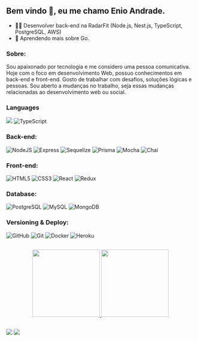 <h2> Bem vindo 👋, eu me chamo Enio Andrade. </h2>

- :technologist: Desenvolver back-end na RadarFit (Node.js, Nest.js, TypeScript, PostgreSQL, AWS)
- 🌱 Aprendendo mais sobre Go.


<div>
   <h3 dir="auto">Sobre:</h3>
   <p>
      Sou apaixonado por tecnologia e me considero uma pessoa comunicativa.
      Hoje com o foco em desenvolvimento Web, possuo conhecimentos em back-end e front-end.
      Gosto de trabalhar com desafios, soluções lógicas e pessoas.
      Sou aberto a mudanças no trabalho, seja essas mudanças relacionadas ao desenvolvimento web ou social.
   </p>
</div>

<div>
   <h3 dir="auto">Languages</h3>
   <img src="https://res.cloudinary.com/practicaldev/image/fetch/s--yXd1I4K0--/c_limit%2Cf_auto%2Cfl_progressive%2Cq_auto%2Cw_880/https://img.shields.io/badge/Javascript-323330%3Fstyle%3Dfor-the-badge%26logo%3Djavascript%26logoColor%3DF7DF1E";logo=javascript" style="max-width: 100%;">
  <img src="https://res.cloudinary.com/practicaldev/image/fetch/s--ZLN5gijI--/c_limit%2Cf_auto%2Cfl_progressive%2Cq_auto%2Cw_880/https://img.shields.io/badge/TypeScript-007ACC%3Fstyle%3Dfor-the-badge%26logo%3Dtypescript%26logoColor%3Dwhite" alt="TypeScript";logo=typescript" style="max-width: 100%;">
</div>

<div>
  <h3 dir="auto">Back-end:</h3>
  <img src="https://camo.githubusercontent.com/3fbf3ff3985bb15685928d64cb9ac6b11fd664495502834195389fcae7a93a49/68747470733a2f2f696d672e736869656c64732e696f2f62616467652f2d4e6f64654a532d3333333333333f7374796c653d666f722d7468652d6261646765266c6f676f3d6e6f64652e6a73" alt="NodeJS" data-canonical-src="https://img.shields.io/badge/-NodeJS-333333?style=for-the-badge&amp;logo=node.js" style="max-width: 100%;">
  <img src="https://camo.githubusercontent.com/deaa730d8cd71be034da6fa248f15ec351d98440dd9d1ffced7bfa6c814425e8/68747470733a2f2f696d672e736869656c64732e696f2f62616467652f2d457870726573732d3333333333333f7374796c653d666f722d7468652d6261646765266c6f676f3d65787072657373" alt="Express" data-canonical-src="https://img.shields.io/badge/-Express-333333?style=for-the-badge&amp;logo=express" style="max-width: 100%;">
  <img src="https://camo.githubusercontent.com/85d75ade2ebdf5674469e8984472ddaffc9ea7426844ae5f4b08a808ea6314a6/68747470733a2f2f696d672e736869656c64732e696f2f62616467652f2d53657175656c697a652d3333333333333f7374796c653d666f722d7468652d6261646765266c6f676f3d73657175656c697a65" alt="Sequelize" data-canonical-src="https://img.shields.io/badge/-Sequelize-333333?style=for-the-badge&amp;logo=sequelize" style="max-width: 100%;">
  <img src="https://camo.githubusercontent.com/8d2dde4444772e9fdfc490eb24af1d9612c0afa899efd10d591a4467b42fd207/68747470733a2f2f696d672e736869656c64732e696f2f62616467652f2d507269736d612d3333333333333f7374796c653d666f722d7468652d6261646765266c6f676f3d707269736d61" alt="Prisma" data-canonical-src="https://img.shields.io/badge/-Prisma-333333?style=for-the-badge&amp;logo=prisma" style="max-width: 100%;">
  <img src="https://camo.githubusercontent.com/d65e560a6c3d86308ea5a019868885c0b08294defd20d2998fcacbd443ab94cc/68747470733a2f2f696d672e736869656c64732e696f2f62616467652f2d4d6f6368612d3333333333333f7374796c653d666f722d7468652d6261646765266c6f676f3d6d6f636861" alt="Mocha" data-canonical-src="https://img.shields.io/badge/-Mocha-333333?style=for-the-badge&amp;logo=mocha" style="max-width: 100%;">
  <img src="https://camo.githubusercontent.com/ef90a37fa429644f07a34edc04d7509a78fc16f9cc3deff15585d4f435ed5c4d/68747470733a2f2f696d672e736869656c64732e696f2f62616467652f2d436861692d3333333333333f7374796c653d666f722d7468652d6261646765266c6f676f3d63686169" alt="Chai" data-canonical-src="https://img.shields.io/badge/-Chai-333333?style=for-the-badge&amp;logo=chai" style="max-width: 100%;">
</div>

<div>
  <h3 dir="auto">Front-end:</h3>
  <img src="https://camo.githubusercontent.com/e9829fca409a6a4e7a65883a56c5f3e745a3ad04b476f4355d710057520b0fdc/68747470733a2f2f696d672e736869656c64732e696f2f62616467652f2d48544d4c352d3333333333333f7374796c653d666f722d7468652d6261646765266c6f676f3d48544d4c35" alt="HTML5" data-canonical-src="https://img.shields.io/badge/-HTML5-333333?style=for-the-badge&amp;logo=HTML5" style="max-width: 100%;">
  <img src="https://camo.githubusercontent.com/33fb3be01e99307f4372f4312810f82bcb7ca8bd76ef811e6caa890925387bf8/68747470733a2f2f696d672e736869656c64732e696f2f62616467652f2d435353332d3333333333333f7374796c653d666f722d7468652d6261646765266c6f676f3d43535333266c6f676f436f6c6f723d313537324236" alt="CSS3" data-canonical-src="https://img.shields.io/badge/-CSS3-333333?style=for-the-badge&amp;logo=CSS3&amp;logoColor=1572B6" style="max-width: 100%;">
  <img src="https://camo.githubusercontent.com/6f8f943f110cea5807b7d3fecfd61dd495059bcf0208a7d45e1f8cdbc445cfbc/68747470733a2f2f696d672e736869656c64732e696f2f62616467652f2d52656163742d3333333333333f7374796c653d666f722d7468652d6261646765266c6f676f3d7265616374" alt="React" data-canonical-src="https://img.shields.io/badge/-React-333333?style=for-the-badge&amp;logo=react" style="max-width: 100%;">
  <img src="https://camo.githubusercontent.com/6fb1f35c0be37051fbcdbe8b4e1348cb8ae5ec7648ecabcc0c7b4d587d67fe0b/68747470733a2f2f696d672e736869656c64732e696f2f62616467652f2d52656475782d3333333333333f7374796c653d666f722d7468652d6261646765266c6f676f3d7265647578" alt="Redux" data-canonical-src="https://img.shields.io/badge/-Redux-333333?style=for-the-badge&amp;logo=redux" style="max-width: 100%;">
</div>

<div>
  <h3 dir="auto">Database:</h3>
  <img src="https://img.shields.io/badge/PostgreSQL-316192?style=for-the-badge&logo=postgresql&logoColor=white" alt="PostgreSQL" style="max-width: 100%;">
  <img src="https://img.shields.io/badge/MySQL-005C84?style=for-the-badge&logo=mysql&logoColor=white "alt="MySQL" style="max-width: 100%;">
  <img src="https://img.shields.io/badge/MongoDB-4EA94B?style=for-the-badge&logo=mongodb&logoColor=white" alt="MongoDB" style="max-width: 100%;">
</div>

<div>
  <h3 dir="auto">Versioning & Deploy:</h3>
  <img src="https://camo.githubusercontent.com/8f292a95ef8475193538f2216e8f7801cb7c422bf970b97320c267e574d203f4/68747470733a2f2f696d672e736869656c64732e696f2f62616467652f2d4769744875622d3333333333333f7374796c653d666f722d7468652d6261646765266c6f676f3d676974687562" alt="GitHub" data-canonical-src="https://img.shields.io/badge/-GitHub-333333?style=for-the-badge&amp;logo=github" style="max-width: 100%;">
  <img src="https://camo.githubusercontent.com/a5b6789bfcdb68967e1d943c136bb7445ee6a4567f9e5511af7124f68847b471/68747470733a2f2f696d672e736869656c64732e696f2f62616467652f2d4769742d3333333333333f7374796c653d666f722d7468652d6261646765266c6f676f3d676974" alt="Git" data-canonical-src="https://img.shields.io/badge/-Git-333333?style=for-the-badge&amp;logo=git" style="max-width: 100%;">
  <img src="https://camo.githubusercontent.com/526e502d4d2d65315f15cc8908b648530a67243fe95ec6bad48442fac7c1a3d6/68747470733a2f2f696d672e736869656c64732e696f2f62616467652f2d446f636b65722d3333333333333f7374796c653d666f722d7468652d6261646765266c6f676f3d646f636b6572" alt="Docker" data-canonical-src="https://img.shields.io/badge/-Docker-333333?style=for-the-badge&amp;logo=docker" style="max-width: 100%;">
  <img src="https://camo.githubusercontent.com/02811c2d2d78aad1c0f3b96f8053c955666f504f0214c2ea42fe92c5b42dc8bd/68747470733a2f2f696d672e736869656c64732e696f2f62616467652f2d4865726f6b752d3333333333333f7374796c653d666f722d7468652d6261646765266c6f676f3d6865726f6b75" alt="Heroku" data-canonical-src="https://img.shields.io/badge/-Heroku-333333?style=for-the-badge&amp;logo=heroku" style="max-width: 100%;">
</div>

##

<div align="center">
  <a href="https://github.com/enioandrade92">
  <img height="180em" src="https://github-readme-stats.vercel.app/api?username=enioandrade92&show_icons=true&theme=tokyonight&include_all_commits=true&count_private=true"/>
  <img height="180em" src="https://github-readme-stats.vercel.app/api/top-langs/?username=enioandrade92&layout=compact&langs_count=7&theme=tokyonight"/>
</div> 

##
 
<div>
  <a href="http://www.linkedin.com/in/enioandrade" target="_blank"><img src="https://img.shields.io/badge/-LinkedIn-%230077B5?style=for-the-badge&logo=linkedin&logoColor=white" target="_blank"></a>
  <a href="mailto:enioandrade92@hotmail.com"><img src="https://img.shields.io/badge/-HotEmail-%23333?style=for-the-badge&logo=gmail&logoColor=white" target="_blank"></a>
</div>
